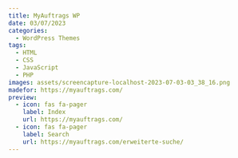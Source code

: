 ```yaml
---
title: MyAuftrags WP
date: 03/07/2023
categories: 
  - WordPress Themes
tags:
  - HTML
  - CSS
  - JavaScript
  - PHP
images: assets/screencapture-localhost-2023-07-03-03_38_16.png
madefor: https://myauftrags.com/
preview:
  - icon: fas fa-pager
    label: Index
    url: https://myauftrags.com/
  - icon: fas fa-pager
    label: Search
    url: https://myauftrags.com/erweiterte-suche/
---
```

